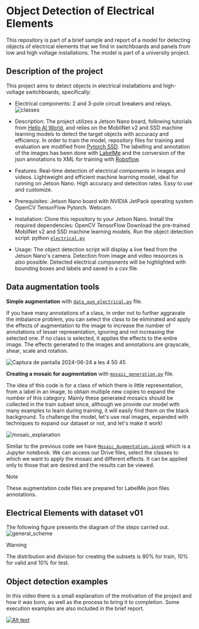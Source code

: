 
# Object Detection of Electrical Elements
This repository is part of a brief sample and report of a model for detecting objects of electrical elements that we find in switchboards and panels from low and high voltage installations. The model is part of a university project.

## Description of the project
This project aims to detect objects in electrical installations and high-voltage switchboards, specifically:

* Electrical components: 2 and 3-pole circuit breakers and relays.
![classes](https://github.com/XaVaMi/Object-Detection-Electrical-Elements/assets/173626888/991b5212-f5de-472a-899b-36f28bbd6af4)

* Description:
The project utilizes a Jetson Nano board, following tutorials from [Hello AI World](https://github.com/dusty-nv/jetson-inference), and relies on the MobilNet v2 and SSD machine learning models to detect the target objects with accuracy and efficiency. In order to train the model, repository files for training and evaluation are modified from [Pytorch SSD](https://github.com/qfgaohao/pytorch-ssd). The labelling and annotation of the images has been done with [LabelMe](https://github.com/labelmeai/labelme) and the conversion of the json annotations to XML for training with [Roboflow](https://roboflow.com/convert/labelbox-json-to-pascal-voc-xml).

* Features:
Real-time detection of electrical components in images and videos.
Lightweight and efficient machine learning model, ideal for running on Jetson Nano.
High accuracy and detection rates.
Easy to use and customize.

* Prerequisites:
Jetson Nano board with
NVIDIA JetPack operating system
OpenCV
TensorFlow
Pytorch. Webcam.

* Installation:
Clone this repository to your Jetson Nano.
Install the required dependencies:
OpenCV
TensorFlow
Download the pre-trained MobilNet v2 and SSD machine learning models.
Run the object detection script: python [`electrical.py`](https://github.com/XaVaMi/Object-Detection-Electrical-Elements/blob/main/EE01/electrical.py)

* Usage:
The object detection script will display a live feed from the Jetson Nano's camera.
Detection from image and video resources is also possible.
Detected electrical components will be highlighted with bounding boxes and labels and saved in a csv file.

## Data augmentation tools
**Simple augmentation** with
[`data_aug_electrical.py`](https://github.com/XaVaMi/Object-Detection-Electrical-Elements/blob/main/Data%20augmentation%20tools/data_aug_electrical.py) file. 

If you have many annotations of a class, in order not to further aggravate the imbalance problem, you can select the class to be eliminated and apply the effects of augmentation to the image to increase the number of annotations of lesser representation, ignoring and not increasing the selected one. If no class is selected, it applies the effects to the entire image. The effects generated to the images and annotations are grayscale, shear, scale and rotation.

![Captura de pantalla 2024-06-24 a les 4 50 45](https://github.com/XaVaMi/Object-Detection-Electrical-Elements/assets/173626888/7c12a6bf-ed1d-41a8-bd62-a67846f3de6c)

**Creating a mosaic for augmentation** with 
[`mosaic_generation.py`](https://github.com/XaVaMi/Object-Detection-Electrical-Elements/blob/main/Data%20augmentation%20tools/mosaic_generation.py) file. 

The idea of ​​this code is for a class of which there is little representation, from a label in an image, to obtain multiple new copies to expand the number of this category. Mainly these generated mosaics should be collected in the train subset since, although we provide our model with many examples to learn during training, it will easily find them on the black background. To challenge the model, let's use real images, expanded with techniques to expand our dataset or not, and let's make it work!

![mosaic_explanation](https://github.com/XaVaMi/Object-Detection-Electrical-Elements/assets/173626888/a2795105-a41f-44d6-be4d-efdb34a8be3a)

Similar to the previous code we have [`Mosaic_Augmentation.ipynb`](https://github.com/XaVaMi/Object-Detection-Electrical-Elements/blob/main/Data%20augmentation%20tools/Mosaic_Augmentation.ipynb) which is a Jupyter notebook. We can access our Drive files, select the classes to which we want to apply the mosaic and different effects. It can be applied only to those that are desired and the results can be viewed.

> [!NOTE]
> These augmentation code files are prepared for LabelMe json files annotations.

## Electrical Elements with dataset v01
The following figure presents the diagram of the steps carried out.
![general_scheme](https://github.com/XaVaMi/Object-Detection-Electrical-Elements/assets/173626888/6625cdb9-a129-44cc-a067-30e8cbd35698)

> [!WARNING]
> The distribution and division for creating the subsets is 80% for train, 10% for valid and 10% for test.

## Object detection examples
In this video there is a small explanation of the motivation of the project and how it was born, as well as the process to bring it to completion. Some execution examples are also included in the brief report.

[![Alt text](https://img.youtube.com/vi/R8wSWhmG0cw/0.jpg)](https://www.youtube.com/watch?v=R8wSWhmG0cw)
